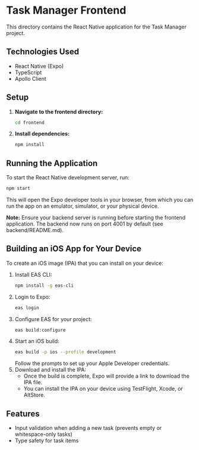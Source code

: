 # Task Manager Frontend

This directory contains the React Native application for the Task Manager project.

## Technologies Used

- React Native (Expo)
- TypeScript
- Apollo Client

## Setup

1.  **Navigate to the frontend directory:**
    ```bash
    cd frontend
    ```

2.  **Install dependencies:**
    ```bash
    npm install
    ```

## Running the Application

To start the React Native development server, run:

```bash
npm start
```

This will open the Expo developer tools in your browser, from which you can run the app on an emulator, simulator, or your physical device.

**Note:** Ensure your backend server is running before starting the frontend application. The backend now runs on port 4001 by default (see backend/README.md).

## Building an iOS App for Your Device

To create an iOS image (IPA) that you can install on your device:

1. Install EAS CLI:
   ```sh
   npm install -g eas-cli
   ```
2. Login to Expo:
   ```sh
   eas login
   ```
3. Configure EAS for your project:
   ```sh
   eas build:configure
   ```
4. Start an iOS build:
   ```sh
   eas build -p ios --profile development
   ```
   Follow the prompts to set up your Apple Developer credentials.
5. Download and install the IPA:
   - Once the build is complete, Expo will provide a link to download the IPA file.
   - You can install the IPA on your device using TestFlight, Xcode, or AltStore.

## Features
- Input validation when adding a new task (prevents empty or whitespace-only tasks)
- Type safety for task items